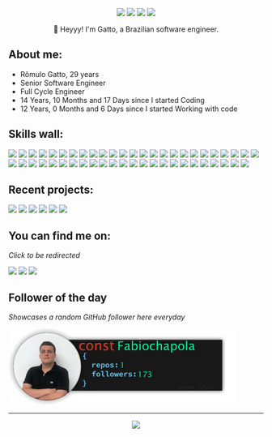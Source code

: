<p align="center"><a href="https://twitter.com/devgatto"><img src="https://img.shields.io/badge/twitter-b3cee0?style=for-the-badge&logoColor=121111&logo=twitter"/></a>
<a href="https://linkedin.com/in/romulogatto"><img src="https://img.shields.io/badge/linkedin-b3cee0?style=for-the-badge&logoColor=121111&logo=linkedin"/></a>
<a href="https://romulogatto.github.io/"><img src="https://img.shields.io/badge/website-b3cee0?logo=esri&style=for-the-badge&logoColor=121111"/></a>
<img src="https://komarev.com/ghpvc/?username=RomuloGatto&style=for-the-badge&color=b3cee0&logoColor=121111&logo=undefined"/></p>
<p align="center">👋 Heyyy! I'm Gatto, a Brazilian software engineer.</p>

## **About me:**

* Rômulo Gatto, 29 years
* Senior Software Engineer
* Full Cycle Engineer
* 14 Years, 10 Months and 17 Days since I started Coding
* 12 Years, 0 Months and 6 Days since I started Working with code

## **Skills wall:**

<p align="left"><img src="https://img.shields.io/badge/aws-005b96?logo=aws&style=for-the-badge&logoColor=F2F2F2"/>
<img src="https://img.shields.io/badge/github%20actions-005b96?logo=github%20actions&style=for-the-badge&logoColor=F2F2F2"/>
<img src="https://img.shields.io/badge/docker-005b96?logo=docker&style=for-the-badge&logoColor=F2F2F2"/>
<img src="https://img.shields.io/badge/hostinger-005b96?logo=hostinger&style=for-the-badge&logoColor=F2F2F2"/>
<img src="https://img.shields.io/badge/python-005b96?logo=python&style=for-the-badge&logoColor=F2F2F2"/>
<img src="https://img.shields.io/badge/asana-b6764d?logo=asana&style=for-the-badge&logoColor=F2F2F2"/>
<img src="https://img.shields.io/badge/sql%20server-005b96?logo=sql%20server&style=for-the-badge&logoColor=F2F2F2"/>
<img src="https://img.shields.io/badge/jest-b6764d?logo=jest&style=for-the-badge&logoColor=F2F2F2"/>
<img src="https://img.shields.io/badge/jenkins-b6764d?logo=jenkins&style=for-the-badge&logoColor=F2F2F2"/>
<img src="https://img.shields.io/badge/github%20pages-005b96?logo=github&style=for-the-badge&logoColor=F2F2F2"/>
<img src="https://img.shields.io/badge/swagger-b3cee0?logo=swagger&style=for-the-badge&logoColor=121111"/>
<img src="https://img.shields.io/badge/jira-005b96?logo=jira&style=for-the-badge&logoColor=F2F2F2"/>
<img src="https://img.shields.io/badge/mongodb-b6764d?logo=mongodb&style=for-the-badge&logoColor=F2F2F2"/>
<img src="https://img.shields.io/badge/golang-005b96?logo=golang&style=for-the-badge&logoColor=F2F2F2"/>
<img src="https://img.shields.io/badge/photoshop-b6764d?logo=adobe-photoshop&style=for-the-badge&logoColor=F2F2F2"/>
<img src="https://img.shields.io/badge/gitlab-b3cee0?logo=gitlab&style=for-the-badge&logoColor=121111"/>
<img src="https://img.shields.io/badge/typescript-005b96?logo=typescript&style=for-the-badge&logoColor=F2F2F2"/>
<img src="https://img.shields.io/badge/django-b3cee0?logo=django&style=for-the-badge&logoColor=121111"/>
<img src="https://img.shields.io/badge/delphi-b3cee0?logo=delphi&style=for-the-badge&logoColor=121111"/>
<img src="https://img.shields.io/badge/postman-b3cee0?logo=postman&style=for-the-badge&logoColor=121111"/>
<img src="https://img.shields.io/badge/gorm-b6764d?logo=gorm&style=for-the-badge&logoColor=F2F2F2"/>
<img src="https://img.shields.io/badge/npm-b6764d?logo=npm&style=for-the-badge&logoColor=F2F2F2"/>
<img src="https://img.shields.io/badge/postgresql-b6764d?logo=postgresql&style=for-the-badge&logoColor=F2F2F2"/>
<img src="https://img.shields.io/badge/visual%20studio%20code-b3cee0?logo=visual%20studio%20code&style=for-the-badge&logoColor=121111"/>
<img src="https://img.shields.io/badge/express.js-b3cee0?logo=express&style=for-the-badge&logoColor=121111"/>
<img src="https://img.shields.io/badge/pydantic-b6764d?logo=pydantic&style=for-the-badge&logoColor=F2F2F2"/>
<img src="https://img.shields.io/badge/gcp-b3cee0?logo=gcp&style=for-the-badge&logoColor=121111"/>
<img src="https://img.shields.io/badge/javascript-005b96?logo=javascript&style=for-the-badge&logoColor=F2F2F2"/>
<img src="https://img.shields.io/badge/sqlite-005b96?logo=sqlite&style=for-the-badge&logoColor=F2F2F2"/>
<img src="https://img.shields.io/badge/node.js-005b96?logo=node.js&style=for-the-badge&logoColor=F2F2F2"/>
<img src="https://img.shields.io/badge/graphql-005b96?logo=graphql&style=for-the-badge&logoColor=F2F2F2"/>
<img src="https://img.shields.io/badge/mysql-005b96?logo=mysql&style=for-the-badge&logoColor=F2F2F2"/>
<img src="https://img.shields.io/badge/figma-b3cee0?logo=figma&style=for-the-badge&logoColor=121111"/>
<img src="https://img.shields.io/badge/sqlalchemy-b3cee0?logo=sqlalchemy&style=for-the-badge&logoColor=121111"/>
<img src="https://img.shields.io/badge/flask-b6764d?logo=flask&style=for-the-badge&logoColor=F2F2F2"/>
<img src="https://img.shields.io/badge/graphene-b6764d?logo=graphene&style=for-the-badge&logoColor=F2F2F2"/>
<img src="https://img.shields.io/badge/jquery-b6764d?logo=jquery&style=for-the-badge&logoColor=F2F2F2"/>
<img src="https://img.shields.io/badge/react%20native-b3cee0?logo=react&style=for-the-badge&logoColor=121111"/>
<img src="https://img.shields.io/badge/shell%20script-b6764d?logo=gnu-bash&style=for-the-badge&logoColor=F2F2F2"/>
<img src="https://img.shields.io/badge/react-005b96?logo=react&style=for-the-badge&logoColor=F2F2F2"/>
<img src="https://img.shields.io/badge/pytest-b6764d?logo=pytest&style=for-the-badge&logoColor=F2F2F2"/>
<img src="https://img.shields.io/badge/illustrator-b6764d?logo=adobe-illustrator&style=for-the-badge&logoColor=F2F2F2"/>
<img src="https://img.shields.io/badge/markdown-b3cee0?logo=markdown&style=for-the-badge&logoColor=121111"/>
<img src="https://img.shields.io/badge/rio-b3cee0?logo=rio&style=for-the-badge&logoColor=121111"/>
<img src="https://img.shields.io/badge/restapi-005b96?logo=restapi&style=for-the-badge&logoColor=F2F2F2"/>
<img src="https://img.shields.io/badge/github-b6764d?logo=github&style=for-the-badge&logoColor=F2F2F2"/>
<img src="https://img.shields.io/badge/fastapi-005b96?logo=fastapi&style=for-the-badge&logoColor=F2F2F2"/>
<img src="https://img.shields.io/badge/ruby-b3cee0?logo=ruby&style=for-the-badge&logoColor=121111"/>
<img src="https://img.shields.io/badge/git-005b96?logo=git&style=for-the-badge&logoColor=F2F2F2"/></p>

## **Recent projects:**

<a href="https://github.com/RomuloGatto/RomuloGatto"><img src="https://github-readme-stats.vercel.app/api/pin/?username=RomuloGatto&repo=RomuloGatto&title_color=F2F2F2&text_color=F2F2F2&bg_color=b6764d&border_color=b6764d&icon_color=F2F2F2&border_radius=20" height="100"/></a>
<a href="https://github.com/RomuloGatto/opstream_challenge"><img src="https://github-readme-stats.vercel.app/api/pin/?username=RomuloGatto&repo=opstream_challenge&title_color=F2F2F2&text_color=F2F2F2&bg_color=b6764d&border_color=b6764d&icon_color=F2F2F2&border_radius=20" height="100"/></a>
<a href="https://github.com/RomuloGatto/homebox"><img src="https://github-readme-stats.vercel.app/api/pin/?username=RomuloGatto&repo=homebox&title_color=F2F2F2&text_color=F2F2F2&bg_color=b6764d&border_color=b6764d&icon_color=F2F2F2&border_radius=20" height="100"/></a>
<a href="https://github.com/RomuloGatto/Text-To-Video-AI"><img src="https://github-readme-stats.vercel.app/api/pin/?username=RomuloGatto&repo=Text-To-Video-AI&title_color=F2F2F2&text_color=F2F2F2&bg_color=b6764d&border_color=b6764d&icon_color=F2F2F2&border_radius=20" height="100"/></a>
<a href="https://github.com/RomuloGatto/SharedMoments"><img src="https://github-readme-stats.vercel.app/api/pin/?username=RomuloGatto&repo=SharedMoments&title_color=F2F2F2&text_color=F2F2F2&bg_color=b6764d&border_color=b6764d&icon_color=F2F2F2&border_radius=20" height="100"/></a>
<a href="https://github.com/RomuloGatto/aircrawl_portal"><img src="https://github-readme-stats.vercel.app/api/pin/?username=RomuloGatto&repo=aircrawl_portal&title_color=F2F2F2&text_color=F2F2F2&bg_color=b6764d&border_color=b6764d&icon_color=F2F2F2&border_radius=20" height="100"/></a>

## **You can find me on:**

*Click to be redirected*

<p align="left"><a href="https://twitter.com/devgatto"><img src="https://img.shields.io/badge/twitter-b3cee0?style=for-the-badge&logoColor=121111&logo=twitter"/></a>
<a href="https://linkedin.com/in/romulogatto"><img src="https://img.shields.io/badge/linkedin-b3cee0?style=for-the-badge&logoColor=121111&logo=linkedin"/></a>
<a href="mailto:romulo.gatto@gmail.com"><img src="https://img.shields.io/badge/email-b3cee0?logo=gmail&style=for-the-badge&logoColor=121111"/></a></p>

## **Follower of the day**

*Showcases a random GitHub follower here everyday*

<a href="https://github.com/Fabiochapola" alt="Fábio Chapola"><img style="height:150px;" src=./src/resources/images/randomFollower.png alt="Follower of the day"/></a>

<hr>

<p align="center"><img src="https://github-readme-stats.vercel.app/api/?username=RomuloGatto&style=for-the-badge&title_color=F2F2F2&text_color=F2F2F2&bg_color=b6764d&border_color=b6764d&show_icons=true&icon_color=F2F2F2&rank_icon=github"/></p>
